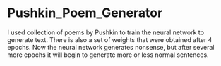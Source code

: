 # Pushkin_Poem_Generator

I used collection of poems by Pushkin to train the neural network to generate text. There is also a set of weights that were obtained after 4 epochs. 
Now the neural network generates nonsense, but after several more epochs it will begin to generate more or less normal sentences.

